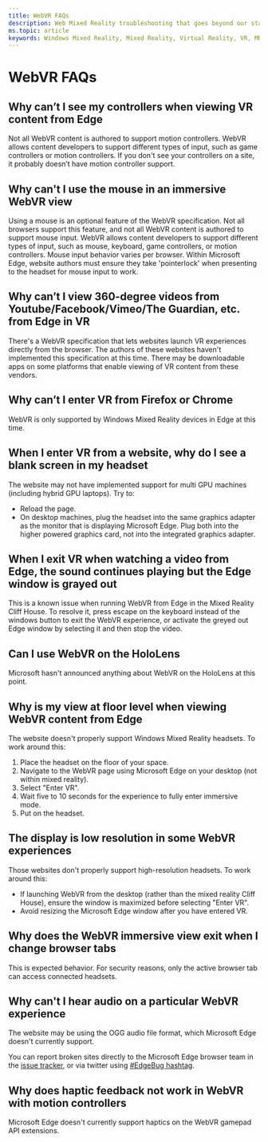 ```yaml
---
title: WebVR FAQs
description: Web Mixed Reality troubleshooting that goes beyond our standard consumer support documentation.
ms.topic: article
keywords: Windows Mixed Reality, Mixed Reality, Virtual Reality, VR, MR, Troubleshoot, Errors, Help, Support, WebVR
---
```


# WebVR FAQs

## Why can’t I see my controllers when viewing VR content from Edge

Not all WebVR content is authored to support motion controllers. WebVR allows content developers to support different types of input, such as game controllers or motion controllers. If you don't see your controllers on a site, it probably doesn’t have motion controller support.

## Why can't I use the mouse in an immersive WebVR view

Using a mouse is an optional feature of the WebVR specification. Not all browsers support this feature, and not all WebVR content is authored to support mouse input. WebVR allows content developers to support different types of input, such as mouse, keyboard, game controllers, or motion controllers. Mouse input behavior varies per browser. Within Microsoft Edge, website authors must ensure they take 'pointerlock' when presenting to the headset for mouse input to work.

## Why can’t I view 360-degree videos from Youtube/Facebook/Vimeo/The Guardian, etc. from Edge in VR

There's a WebVR specification that lets websites launch VR experiences directly from the browser. The authors of these websites haven't implemented this specification at this time. There may be downloadable apps on some platforms that enable viewing of VR content from these vendors.

## Why can’t I enter VR from Firefox or Chrome

WebVR is only supported by Windows Mixed Reality devices in Edge at this time.

## When I enter VR from a website, why do I see a blank screen in my headset

The website may not have implemented support for multi GPU machines (including hybrid GPU laptops). Try to:

* Reload the page.
* On desktop machines, plug the headset into the same graphics adapter as the monitor that is displaying Microsoft Edge. Plug both into the higher powered graphics card, not into the integrated graphics adapter.

## When I exit VR when watching a video from Edge, the sound continues playing but the Edge window is grayed out

This is a known issue when running WebVR from Edge in the Mixed Reality Cliff House. To resolve it, press escape on the keyboard instead of the windows button to exit the WebVR experience, or activate the greyed out Edge window by selecting it and then stop the video.

## Can I use WebVR on the HoloLens

Microsoft hasn't announced anything about WebVR on the HoloLens at this point.

## Why is my view at floor level when viewing WebVR content from Edge

The website doesn't properly support Windows Mixed Reality headsets. To work around this:

1. Place the headset on the floor of your space.
2. Navigate to the WebVR page using Microsoft Edge on your desktop (not within mixed reality).
3. Select "Enter VR".
4. Wait five to 10 seconds for the experience to fully enter immersive mode.
5. Put on the headset.

## The display is low resolution in some WebVR experiences

Those websites don't properly support high-resolution headsets. To work around this:

* If launching WebVR from the desktop (rather than the mixed reality Cliff House), ensure the window is maximized before selecting "Enter VR".
* Avoid resizing the Microsoft Edge window after you have entered VR.

## Why does the WebVR immersive view exit when I change browser tabs

This is expected behavior. For security reasons, only the active browser tab can access connected headsets.

## Why can't I hear audio on a particular WebVR experience

The website may be using the OGG audio file format, which Microsoft Edge doesn't currently support.

You can report broken sites directly to the Microsoft Edge browser team in the [issue tracker](https://developer.microsoft.com/microsoft-edge/platform/issues/), or via twitter using [#EdgeBug hashtag](https://blogs.windows.com/msedgedev/2016/08/11/edgebug-twitter/).

## Why does haptic feedback not work in WebVR with motion controllers

Microsoft Edge doesn't currently support haptics on the WebVR gamepad API extensions.